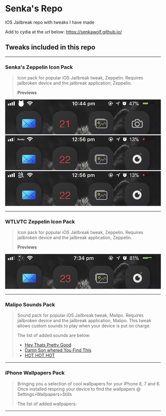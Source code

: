 # Senka's Repo
IOS Jailbreak repo with tweaks I have made

Add to cydia at the url below:
https://senkawolf.github.io/

## Tweaks included in this repo

___
### Senka's Zeppelin Icon Pack
> Icon pack for popular iOS Jailbreak tweak, Zeppelin. Requires jailbroken device and the jailbreak application, Zeppelin.
>
> **Previews**

![Wolf Preview](https://github.com/SenkaWolf/senkawolf.github.io/blob/master/Screenshots/wolf.png?raw=true)
![Senka Preview](https://github.com/SenkaWolf/senkawolf.github.io/blob/master/Screenshots/senka.png?raw=true)
![JapChar Preview](https://github.com/SenkaWolf/senkawolf.github.io/blob/master/Screenshots/JapChar.png?raw=true)
___
### WTLVTC Zeppelin Icon Pack
> Icon pack for popular iOS Jailbreak tweak, Zeppelin. Requires jailbroken device and the jailbreak application, Zeppelin.
>
> **Previews**

![WTLogo Preview](https://github.com/SenkaWolf/senkawolf.github.io/blob/master/Screenshots/WTLLogo.png?raw=true)
___
### Malipo Sounds Pack
> Sound pack for popular iOS Jailbreak tweak, Malipo. Requires jailbroken device and the jailbreak application, Malipo. This tweak allows custom sounds to play when your device is put on charge.
>
> The list of added sounds are below:
> * [Hey Thats Pretty Good](https://youtu.be/nKV1RIX-o1k)
> * [Damn Son whered You Find This](https://youtu.be/z8RkR4rd7dM)
> * [HOT HOT HOT](https://youtu.be/vFrNxJoB768)
___
### iPhone Wallpapers Pack
> Bringing you a selection of cool wallpapers for your iPhone 8, 7 and 6. Once installed respring your device to find the wallpapers @ Settings>Wallpapers>Stills
>
> The list of added wallpapers:
___
